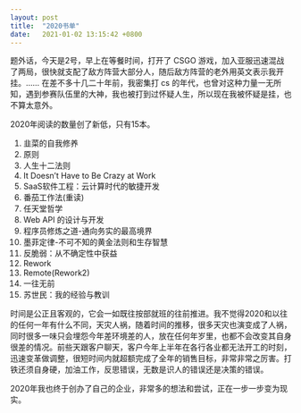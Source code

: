 ```yaml
---
layout: post
title:  "2020书单"
date:   2021-01-02 13:15:42 +0800
---
```

题外话，今天是2号，早上在等餐时间，打开了 CSGO 游戏，加入亚服迅速混战了两局，很快就支配了敌方阵营大部分人，随后敌方阵营的老外用英文表示我开挂。…… 
在差不多十几二十年前，我密集打 cs 的年代，也曾对这种力量一无所知，遇到参赛队伍里的大神，我也被打到过怀疑人生，所以现在我被怀疑是挂，也不算太意外。

2020年阅读的数量创了新低，只有15本。

1. 韭菜的自我修养
2. 原则
3. 人生十二法则
4. It Doesn’t Have to Be Crazy at Work
5. SaaS软件工程：云计算时代的敏捷开发
6. 番茄工作法(重读)
7. 任天堂哲学
8. Web API 的设计与开发
9. 程序员修炼之道-通向务实的最高境界
10. 墨菲定律-不可不知的黄金法则和生存智慧
11. 反脆弱：从不确定性中获益
12. Rework
13. Remote(Rework2)
14. 一往无前
15. 苏世民：我的经验与教训

时间是公正且客观的，它会一如既往按部就班的往前推进。我不觉得2020和以往的任何一年有什么不同，天灾人祸，随着时间的推移，很多天灾也演变成了人祸，同时很多一味只会埋怨今年差环境差的人，放在任何年岁里，也都不会改变其自身很差的情况。前些天跟客户聊天，客户今年上半年在各行各业都无法开工的时刻，迅速变革做调整，很短时间内就超额完成了全年的销售目标，非常非常之厉害。打铁还须自身硬，加油工作，反思错误，无数是识人的错误还是决策的错误。

2020年我也终于创办了自己的企业，非常多的想法和尝试，正在一步一步变为现实。

